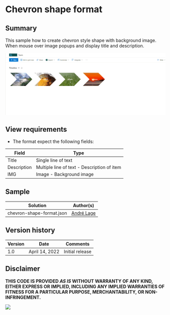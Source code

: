 # Chevron shape format

## Summary
This sample how to create chevron style shape with background image. When mouse over image popups and display title and description.

![screenshot of the sample](./assets/screenshot.gif)

## View requirements
- The format expect the following fields:

Field |Type
--------|---------
Title | Single line of text 
Description | Multiple line of text - Description of item
IMG | Image  - Background image

## Sample

Solution|Author(s)
--------|---------
chevron-shape-format.json | [André Lage](https://github.com/aaclage)

## Version history

Version|Date|Comments
-------|----|--------
1.0|April 14, 2022|Initial release


## Disclaimer
**THIS CODE IS PROVIDED *AS IS* WITHOUT WARRANTY OF ANY KIND, EITHER EXPRESS OR IMPLIED, INCLUDING ANY IMPLIED WARRANTIES OF FITNESS FOR A PARTICULAR PURPOSE, MERCHANTABILITY, OR NON-INFRINGEMENT.**

<img src="https://pnptelemetry.azurewebsites.net/list-formatting/view-samples/chevron-shape-format" />